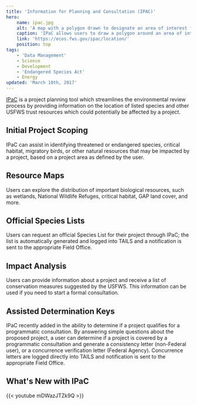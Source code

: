 ```yaml
---
title: 'Information for Planning and Consultation (IPAC)'
hero:
    name: ipac.jpg
    alt: 'A map with a polygon drawn to designate an area of interest for development.'
    caption: 'IPaC allows users to draw a polygon around an area of interest to retrieve a list of threatened and endangered species.'
    link: 'https://ecos.fws.gov/ipac/location/'
    position: top
tags:
    - 'Data Management'
    - Science
    - Development
    - 'Endangered Species Act'
    - Energy
updated: 'March 10th, 2017'
---
```


[IPaC](https://ecos.fws.gov/ipac/) is a project planning tool which streamlines the environmental review process by providing information on the location of listed species and other USFWS trust resources which could potentially be affected by a project.

## Initial Project Scoping

IPaC can assist in identifying threatened or endangered species, critical habitat, migratory birds, or other natural resources that may be impacted by a project, based on a project area as defined by the user.

## Resource Maps

Users can explore the distribution of important biological resources, such as wetlands, National Wildlife Refuges, critical habitat, GAP land cover, and more.

## Official Species Lists

Users can request an official Species List for their project through IPaC; the list is automatically generated and logged into TAILS and a notification is sent to the appropriate Field Office.

## Impact Analysis

Users can provide information about a project and receive a list of conservation measures suggested by the USFWS. This information can be used if you need to start a formal consultation.

## Assisted Determination Keys

IPaC recently added in the ability to determine if a project qualifies for a programmatic consultation.  By answering simple questions about the proposed project, a user can determine if a project is covered by a programmatic consultation and generate a consistency letter (non-Federal user), or a concurrence verification letter (Federal Agency).  Concurrence letters are logged directly into TAILS and notification is sent to the appropriate Field Office.

## What's New with IPaC

{{< youtube mDWazJTZk9Q >}}
